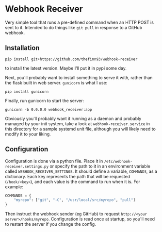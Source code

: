 # Webhook Receiver

Very simple tool that runs a pre-defined command when an HTTP POST is sent to it. Intended to do things like `git pull`
in response to a GitHub webhook.


## Installation
```
pip install git+https://github.com/thefinn93/webhook-receiver
```

to install the latest version. Maybe I'll put it in pypi some day.

Next, you'll probably want to install something to serve it with, rather than the flask built in web server.
`gunicorn` is what I use:

```
pip install gunicorn
```

Finally, run gunicorn to start the server:

```
gunicorn -b 0.0.0.0 webhook_receiver:app
```

Obviously you'll probably want it running as a daemon and probably managed by your init system, take a look at
`webhook-receiver.service` in this directory for a sample systemd unit file, although you will likely need to modify it
to your liking.

## Configuration
Configuration is done via a python file. Place it in `/etc/webhook-receiver.settings.py` or specify the path to it in an
environment variable called `WEBHOOK_RECEIVER_SETTINGS`. It should define a variable, `COMMANDS`, as a dictionary. Each
key represents the path that will be requested (`/hook/<key>`), and each value is the command to run when it is. For
example:

```python
COMMANDS = {
    "myrepo": ["git", "-C", "/usr/local/src/myrepo", "pull"]
}
```

Then instruct the webhook sender (eg GitHub) to request `http://<your server>/hooks/myrepo`. Configuration is read once
at startup, so you'll need to restart the server if you change the config.
